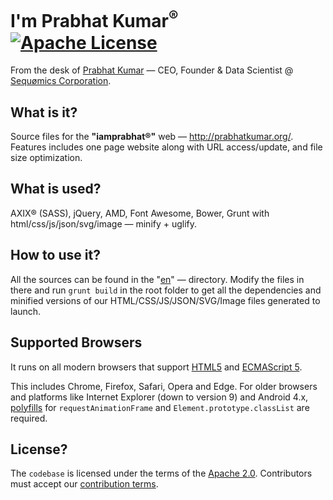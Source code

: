 # I'm Prabhat Kumar<sup>®</sup> [![Apache License](https://img.shields.io/badge/license-Apache-blue.svg)](https://github.com/iamprabhat/iamprabhat/blob/master/LICENSE)
From the desk of [Prabhat Kumar](http://prabhatkumar.org/) — CEO, Founder & Data Scientist @ [Sequømics Corporation](http://sequomics.com/).

## What is it?

Source files for the <b>"iamprabhat®"</b> web — http://prabhatkumar.org/. Features includes one page website along with URL access/update, and file size optimization.

## What is used?

AXIX® (SASS), jQuery, AMD, Font Awesome, Bower, Grunt with html/css/js/json/svg/image — minify + uglify.

## How to use it?

All the sources can be found in the "[en](https://github.com/iamprabhat/iamprabhat/tree/1.0.0)" — directory. Modify the files in there and run ```grunt build``` in the root folder to get all the dependencies and minified versions of our HTML/CSS/JS/JSON/SVG/Image files generated to launch.

## Supported Browsers

It runs on all modern browsers that support [HTML5](https://html.spec.whatwg.org/multipage/) and [ECMAScript 5](http://www.ecma-international.org/ecma-262/5.1/).

This includes Chrome, Firefox, Safari, Opera and Edge. For older browsers and platforms like Internet Explorer (down to version 9) and Android 4.x, [polyfills](http://polyfill.io) for ```requestAnimationFrame``` and ```Element.prototype.classList``` are required.

## License?

The ```codebase``` is licensed under the terms of the [Apache 2.0](https://github.com/iamprabhat/iamprabhat/blob/master/LICENSE). Contributors must accept our [contribution terms](https://github.com/iamprabhat/iamprabhat/blob/master/CONTRIBUTING.md).

